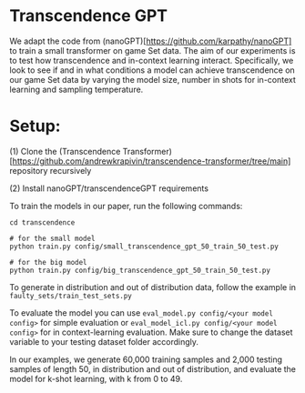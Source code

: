 # Transcendence GPT

We adapt the code from (nanoGPT)[https://github.com/karpathy/nanoGPT] to train a small transformer on game Set data. The aim of our experiments is to test how transcendence and in-context learning interact. Specifically, we look to see if and in what conditions a model can achieve transcendence on our game Set data by varying the model size, number in shots for in-context learning and sampling temperature. 

# Setup:
(1) Clone the (Transcendence Transformer)[https://github.com/andrewkrapivin/transcendence-transformer/tree/main] repository recursively

(2) Install nanoGPT/transcendenceGPT requirements

To train the models in our paper, run the following commands: 
```
cd transcendence

# for the small model
python train.py config/small_transcendence_gpt_50_train_50_test.py

# for the big model
python train.py config/big_transcendence_gpt_50_train_50_test.py

```

To generate in distribution and out of distribution data, follow the example in ```faulty_sets/train_test_sets.py```

To evaluate the model you can use ```eval_model.py config/<your model config>``` for simple evaluation or ```eval_model_icl.py config/<your model config>``` for in context-learning evaluation. Make sure to change the dataset variable to your testing dataset folder accordingly. 

In our examples, we generate 60,000 training samples and 2,000 testing samples of length 50, in distribution and out of distribution, and evaluate the model for k-shot learning, with k from 0 to 49.
